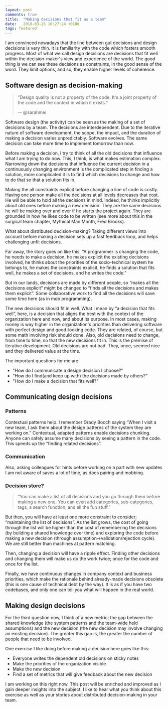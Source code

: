 ```yaml
---
layout: post
comments: true
title:  "Making decisions that fit as a team"
date:   2018-03-25 10:27:24 +0100
tags: featured
---
```


I am convinced nowadays that the line between gut decisions and design decisions is very thin.
It is familiarity with the code which fosters smooth progress.
Most of what we call design decisions are decisions that fit well within the decision-maker's view and experience of the world.
The good thing is we can see these decisions as constraints, in the good sense of the word.
They limit options, and so, they enable higher levels of coherence.

## Software design as decision-making

> "Design quality is not a property of the code.
> It's a joint property of the code and the context in which it exists."
>
> -- @sarahmei

Software design (the activity) can be seen as the making of a set of decisions by a team.
The decisions are interdependent. Due to the iterative nature of software development,
the scope, the impact, and the duration of making a decision varies unpredictably.
Software evolves. The same decision can take more time to implement tomorrow than now.

Before making a decision, I try to think of all the old decisions that influence what I am trying to do now.
This, I think, is what makes estimation complex.
Narrowing down the decisions that influence the current decision in a continuously changing
environment is the complicated step in finding a solution, more complicated it is to find
which decisions to change and how to do that so that a solution fits in.

Making the all constraints explicit before changing a line of code is costly.
Having one person make all the decisions at all levels decreases that cost.
He will be able to hold all the decisions in mind.
Indeed, he thinks implicitly about old ones before making a new decision.
They are the same decisions he will be making over and over if he starts the project again.
They are grounded in how he likes code to be written
(see more about this in the surgical team chapter, Mythical Man Month, Fred Brooks).

What about distributed decision-making? Taking different views into account before making
a decision sets up a fast feedback loop, and helps challenging unfit decisions.

Far away, the story goes on like this,
“A programmer is changing the code, he needs to make a decision,
he makes explicit the existing decisions involved,
he thinks about the priorities of the socio-technical system he belongs to,
he makes the constraints explicit,
he finds a solution that fits well,
he makes a set of decisions,
and he writes the code.”

But in our lands, decisions are made by different people, so “makes all the decisions explicit”
might be changed to “finds all the decisions and makes them explicit”.
Some collaborative work to find all the decisions will save some time here (as in mob
programming).

The new decisions should fit in well. What I mean by “a decision that fits well”, here,
is a decision that aligns the best with the context of the organization here and now, and about its purpose.
In most cases, making money is way higher in the organization's priorities than delivering
software with perfect design and good-looking code.
They are related, of course, but some math involving risk should done.
Also, old decisions need to change, from time to time, so that the new decisions fit in.
This is the premise of iterative development. Old decisions are not bad.
They, once, seemed nice and they delivered value at the time.

The important questions for me are:

 * "How do I communicate a design decision I choose?"
 * "How do I find(and keep up with) the decisions made by others?"
 * "How do I make a decision that fits well?"

## Communicating design decisions

### Patterns

Contextual patterns help.
I remember Grady Booch saying
“When I visit a new team, I ask them about the design patterns of the system they are working
on.”
Contextual, adapted patterns enable decisions chunking.
Anyone can safely assume many decisions by seeing a pattern in the code.
This speeds up the “finding related decisions”.

### Communication

Also, asking colleagues for hints before working on a part with new updates I am not aware of
saves a lot of time, as does pairing and mobbing.

### Decision store?

> “You can make a list of all decisions and you go through them before making a new one.
> You can even add categories, sub-categories, tags, a search function, and all the fun stuff.”

But then, you will have at least one more constraint to consider;
“maintaining the list of decisions”.
As the list grows, the cost of going through the list will be higher than the cost of
remembering the decisions (by building a shared knowledge over time) and exploring the code
before making a new decision (through assumption->validation/rejection cycle).
We are still better than machines at pattern matching.

Then, changing a decision will have a ripple effect.
Finding other decisions and changing them will make us do the work twice;
once for the code and once for the list.

Finally, we have continuous changes in company context and business priorities,
which make the rationale behind already-made decisions obsolete (this is one cause of technical debt by
the way). It is as if you have two codebases, and only one can tell you what will happen in
the real world.

## Making design decisions

For the third question now, I think of a new metric; the gap between the shared knowledge
(the system patterns and the team-wide held assumptions) and the new decision (the new decision
may involve changing an existing decision).
The greater this gap is, the greater the number of people that need to be involved.

One exercise I like doing before making a decision here goes like this:

 * Everyone writes the dependent old decisions on sticky notes
 * Make the priorities of the organization visible
 * Make the new decision
 * Find a set of metrics that will give feedback about the new decision

I am working on this right now.
This post will be enriched and improved as I gain deeper insights into the subject.
I like to hear what you think about this exercise as well as your stories about distributed decision-making in your team.
